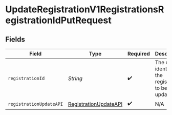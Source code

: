 # UpdateRegistrationV1RegistrationsRegistrationIdPutRequest


## Fields

| Field                                                                     | Type                                                                      | Required                                                                  | Description                                                               |
| ------------------------------------------------------------------------- | ------------------------------------------------------------------------- | ------------------------------------------------------------------------- | ------------------------------------------------------------------------- |
| `registrationId`                                                          | *String*                                                                  | :heavy_check_mark:                                                        | The unique identifier of the registration to be updated.                  |
| `registrationUpdateAPI`                                                   | [RegistrationUpdateAPI](../../models/components/RegistrationUpdateAPI.md) | :heavy_check_mark:                                                        | N/A                                                                       |